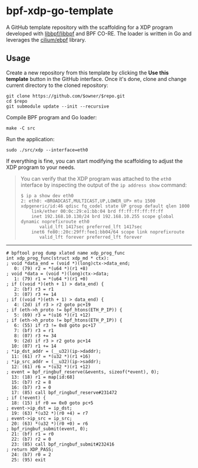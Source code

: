 # bpf-xdp-go-template

A GitHub template repository with the scaffolding for a XDP program developed with [libbpf/libbpf] and BPF CO-RE.
The loader is written in Go and leverages the [cilium/ebpf] library.

## Usage

Create a new repository from this template by clicking the **Use this template** button in the GitHub interface.
Once it's done, clone and change current directory to the cloned repository:

```
git clone https://github.com/$owner/$repo.git
cd $repo
git submodule update --init --recursive
```

Compile BPF program and Go loader:

```
make -C src
```

Run the application:

```
sudo ./src/xdp --interface=eth0
```

If everything is fine, you can start modifying the scaffolding to adjust the XDP program to your needs.

> You can verify that the XDP program was attached to the `eth0` interface
> by inspecting the output of the `ip address show` command:
>
> ``` console
> $ ip a show dev eth0
> 2: eth0: <BROADCAST,MULTICAST,UP,LOWER_UP> mtu 1500 xdpgeneric/id:46 qdisc fq_codel state UP group default qlen 1000
>     link/ether 00:0c:29:e1:bb:04 brd ff:ff:ff:ff:ff:ff
>     inet 192.168.10.130/24 brd 192.168.10.255 scope global dynamic noprefixroute eth0
>        valid_lft 1417sec preferred_lft 1417sec
>     inet6 fe80::20c:29ff:fee1:bb04/64 scope link noprefixroute
>        valid_lft forever preferred_lft forever
> ```

---

``` console
# bpftool prog dump xlated name xdp_prog_func
int xdp_prog_func(struct xdp_md * ctx):
; void *data_end = (void *)(long)ctx->data_end;
   0: (79) r2 = *(u64 *)(r1 +8)
; void *data = (void *)(long)ctx->data;
   1: (79) r1 = *(u64 *)(r1 +0)
; if ((void *)(eth + 1) > data_end) {
   2: (bf) r3 = r1
   3: (07) r3 += 14
; if ((void *)(eth + 1) > data_end) {
   4: (2d) if r3 > r2 goto pc+19
; if (eth->h_proto != bpf_htons(ETH_P_IP)) {
   5: (69) r3 = *(u16 *)(r1 +12)
; if (eth->h_proto != bpf_htons(ETH_P_IP)) {
   6: (55) if r3 != 0x8 goto pc+17
   7: (bf) r3 = r1
   8: (07) r3 += 34
   9: (2d) if r3 > r2 goto pc+14
  10: (07) r1 += 14
; *ip_dst_addr = (__u32)(ip->daddr);
  11: (61) r7 = *(u32 *)(r1 +16)
; *ip_src_addr = (__u32)(ip->saddr);
  12: (61) r6 = *(u32 *)(r1 +12)
; event = bpf_ringbuf_reserve(&events, sizeof(*event), 0);
  13: (18) r1 = map[id:68]
  15: (b7) r2 = 8
  16: (b7) r3 = 0
  17: (85) call bpf_ringbuf_reserve#231472
; if (!event) {
  18: (15) if r0 == 0x0 goto pc+5
; event->ip_dst = ip_dst;
  19: (63) *(u32 *)(r0 +4) = r7
; event->ip_src = ip_src;
  20: (63) *(u32 *)(r0 +0) = r6
; bpf_ringbuf_submit(event, 0);
  21: (bf) r1 = r0
  22: (b7) r2 = 0
  23: (85) call bpf_ringbuf_submit#232416
; return XDP_PASS;
  24: (b7) r0 = 2
  25: (95) exit
```

[libbpf/libbpf]: https://github.com/libbpf/libbpf
[libbpf/libbpf-bootstrap]: https://github.com/libbpf/libbpf-bootstrap
[cilium/ebpf]: https://github.com/cilium/ebpf
